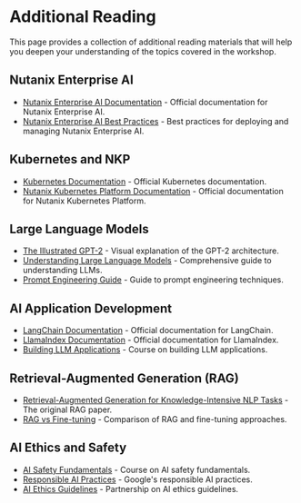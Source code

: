 


# Additional Reading

This page provides a collection of additional reading materials that will help you deepen your understanding of the topics covered in the workshop.

## Nutanix Enterprise AI

*   [Nutanix Enterprise AI Documentation](https://portal.nutanix.com/page/documents/details?targetId=Nutanix-Enterprise-AI-Guide:Nutanix-Enterprise-AI-Guide) - Official documentation for Nutanix Enterprise AI.
*   [Nutanix Enterprise AI Best Practices](https://portal.nutanix.com/page/documents/details?targetId=Nutanix-Enterprise-AI-Best-Practices:Nutanix-Enterprise-AI-Best-Practices) - Best practices for deploying and managing Nutanix Enterprise AI.

## Kubernetes and NKP

*   [Kubernetes Documentation](https://kubernetes.io/docs/) - Official Kubernetes documentation.
*   [Nutanix Kubernetes Platform Documentation](https://portal.nutanix.com/page/documents/details?targetId=Nutanix-Kubernetes-Platform-Guide:Nutanix-Kubernetes-Platform-Guide) - Official documentation for Nutanix Kubernetes Platform.

## Large Language Models

*   [The Illustrated GPT-2](https://jalammar.github.io/illustrated-gpt2/) - Visual explanation of the GPT-2 architecture.
*   [Understanding Large Language Models](https://www.anthropic.com/index/understanding-large-language-models) - Comprehensive guide to understanding LLMs.
*   [Prompt Engineering Guide](https://www.promptingguide.ai/) - Guide to prompt engineering techniques.

## AI Application Development

*   [LangChain Documentation](https://python.langchain.com/docs/get_started/introduction.html) - Official documentation for LangChain.
*   [LlamaIndex Documentation](https://docs.llamaindex.ai/en/stable/) - Official documentation for LlamaIndex.
*   [Building LLM Applications](https://www.deeplearning.ai/short-courses/building-applications-vector-databases/) - Course on building LLM applications.

## Retrieval-Augmented Generation (RAG)

*   [Retrieval-Augmented Generation for Knowledge-Intensive NLP Tasks](https://arxiv.org/abs/2005.11401) - The original RAG paper.
*   [RAG vs Fine-tuning](https://blog.llamaindex.ai/rag-vs-fine-tuning-which-is-the-best-tool-to-add-knowledge-to-your-llm-application-94654b1eaba0) - Comparison of RAG and fine-tuning approaches.

## AI Ethics and Safety

*   [AI Safety Fundamentals](https://www.aisafetyfundamentals.com/) - Course on AI safety fundamentals.
*   [Responsible AI Practices](https://ai.google/responsibilities/responsible-ai-practices/) - Google's responsible AI practices.
*   [AI Ethics Guidelines](https://www.partnershiponai.org/about/) - Partnership on AI ethics guidelines.

